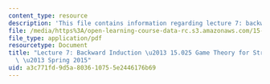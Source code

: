 ```yaml
---
content_type: resource
description: 'This file contains information regarding lecture 7: backward induction.'
file: /media/https%3A/open-learning-course-data-rc.s3.amazonaws.com/15-025-game-theory-for-strategic-advantage-spring-2015/a3c771fd9d5a803610755e2446176b69_MIT15_025S15_Lec_7.pdf
file_type: application/pdf
resourcetype: Document
title: "Lecture 7: Backward Induction \u2013 15.025 Game Theory for Strategic Advantage\
  \ \u2013 Spring 2015"
uid: a3c771fd-9d5a-8036-1075-5e2446176b69
---
```

